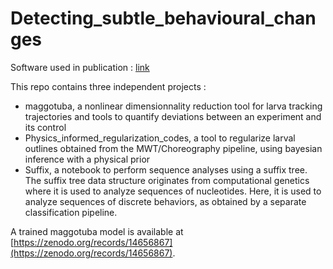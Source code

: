 # Detecting_subtle_behavioural_changes

Software used in publication : [link](link)

This repo contains three independent projects :
- maggotuba, a nonlinear dimensionnality reduction tool for larva tracking trajectories and tools to quantify deviations between an experiment and its control
- Physics_informed_regularization_codes, a tool to regularize larval outlines obtained from the MWT/Choreography pipeline, using bayesian inference with a physical prior
- Suffix, a notebook to perform sequence analyses using a suffix tree. The suffix tree data structure originates from computational genetics where it is used to analyze sequences of nucleotides. Here, it is used to analyze sequences of discrete behaviors, as obtained by a separate classification pipeline.

A trained maggotuba model is available at [https://zenodo.org/records/14656867](https://zenodo.org/records/14656867).
